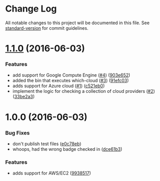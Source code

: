 # Change Log

All notable changes to this project will be documented in this file. See [standard-version](https://github.com/conventional-changelog/standard-version) for commit guidelines.

<a name="1.1.0"></a>
# [1.1.0](https://github.com/bcoe/which-cloud/compare/v1.0.0...v1.1.0) (2016-06-03)


### Features

* add support for Google Compute Engine ([#4](https://github.com/bcoe/which-cloud/issues/4)) ([903e652](https://github.com/bcoe/which-cloud/commit/903e652))
* added the bin that executes which-cloud ([#3](https://github.com/bcoe/which-cloud/issues/3)) ([91efc03](https://github.com/bcoe/which-cloud/commit/91efc03))
* adds support for Azure cloud ([#1](https://github.com/bcoe/which-cloud/issues/1)) ([c521eb0](https://github.com/bcoe/which-cloud/commit/c521eb0))
* implement the logic for checking a collection of cloud providers ([#2](https://github.com/bcoe/which-cloud/issues/2)) ([33be2a3](https://github.com/bcoe/which-cloud/commit/33be2a3))



<a name="1.0.0"></a>
# 1.0.0 (2016-06-03)


### Bug Fixes

* don't publish test files ([e0c78eb](https://github.com/bcoe/which-cloud/commit/e0c78eb))
* whoops, had the wrong badge checked in ([dce61b3](https://github.com/bcoe/which-cloud/commit/dce61b3))


### Features

* adds support for AWS/EC2 ([9938517](https://github.com/bcoe/which-cloud/commit/9938517))
